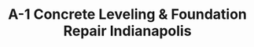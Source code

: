 ---
title: "A-1 Concrete Leveling & Foundation Repair Indianapolis"
url: /zionsville/a-1-concrete-leveling-und-foundation-repair-indianapolis/
shop: Allgemein
---